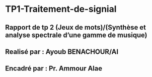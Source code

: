 # TP1-Traitement-de-signial 
## Rapport de tp 2 (Jeux de mots)/(Synthèse et analyse spectrale d’une gamme de musique)
## Realisé par : Ayoub BENACHOUR/AI
## Encadré par : Pr. Ammour Alae 
